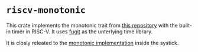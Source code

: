 # `riscv-monotonic`

This crate implements the monotonic trait from [this repository](https://docs.rs/rtic-monotonic/1.0.0/rtic_monotonic/) with the built-in timer in RISC-V.
It uses [fugit](https://docs.rs/crate/fugit/latest) as the unterlying time library.

It is closly releated to the [monotonic implementation](https://docs.rs/systick-monotonic/1.0.1/systick_monotonic/) inside the systick.
